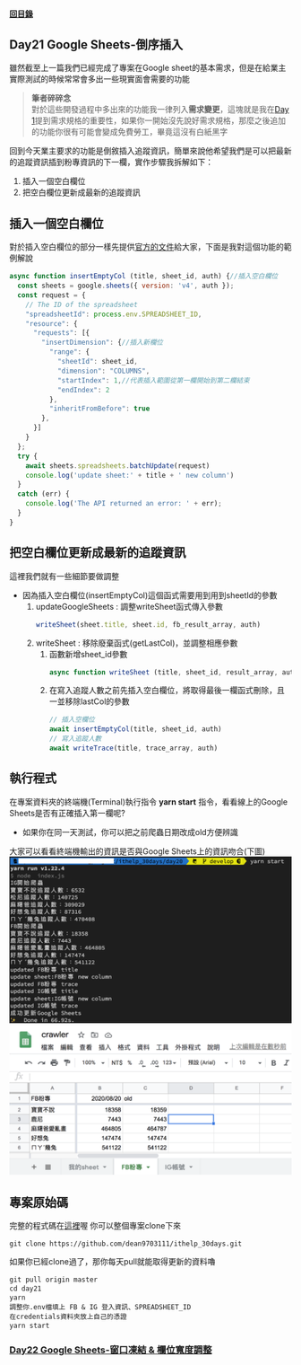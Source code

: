 #### [回目錄](../README.md)
## Day21 Google Sheets-倒序插入

雖然截至上一篇我們已經完成了專案在Google sheet的基本需求，但是在給業主實際測試的時候常常會多出一些現實面會需要的功能  

>**筆者碎碎念**  
對於這些開發過程中多出來的功能我一律列入**需求變更**，這塊就是我在[Day 1](/day1/README.md)提到需求規格的重要性，如果你一開始沒先說好需求規格，那麼之後追加的功能你很有可能會變成免費勞工，畢竟這沒有白紙黑字  

回到今天業主要求的功能是倒敘插入追蹤資訊，簡單來說他希望我們是可以把最新的追蹤資訊插到粉專資訊的下一欄，實作步驟我拆解如下：
1. 插入一個空白欄位
2. 把空白欄位更新成最新的追蹤資訊


插入一個空白欄位
----
對於插入空白欄位的部分一樣先提供[官方的文件](https://developers.google.com/sheets/api/reference/rest/v4/spreadsheets/request#insertdimensionrequest)給大家，下面是我對這個功能的範例解說  
```js
async function insertEmptyCol (title, sheet_id, auth) {//插入空白欄位
  const sheets = google.sheets({ version: 'v4', auth });
  const request = {
    // The ID of the spreadsheet
    "spreadsheetId": process.env.SPREADSHEET_ID,
    "resource": {
      "requests": [{
        "insertDimension": {//插入新欄位
          "range": {
            "sheetId": sheet_id,
            "dimension": "COLUMNS",
            "startIndex": 1,//代表插入範圍從第一欄開始到第二欄結束
            "endIndex": 2
          },
          "inheritFromBefore": true
        },
      }]
    }
  };
  try {
    await sheets.spreadsheets.batchUpdate(request)
    console.log('update sheet:' + title + ' new column')
  }
  catch (err) {
    console.log('The API returned an error: ' + err);
  }
}
```
把空白欄位更新成最新的追蹤資訊
------------------------
這裡我們就有一些細節要做調整
* 因為插入空白欄位(insertEmptyCol)這個函式需要用到用到sheetId的參數
    1. updateGoogleSheets : 調整writeSheet函式傳入參數
        ```js
        writeSheet(sheet.title, sheet.id, fb_result_array, auth)
        ```
    2. writeSheet : 移除廢棄函式(getLastCol)，並調整相應參數
        1. 函數新增sheet_id參數
            ```js
            async function writeSheet (title, sheet_id, result_array, auth)
            ```
        2. 在寫入追蹤人數之前先插入空白欄位，將取得最後一欄函式刪除，且一並移除lastCol的參數
            ```js
            // 插入空欄位
            await insertEmptyCol(title, sheet_id, auth)
            // 寫入追蹤人數
            await writeTrace(title, trace_array, auth)
            ```
執行程式
----
在專案資料夾的終端機(Terminal)執行指令 **yarn start** 指令，看看線上的Google Sheets是否有正確插入第一欄呢?  
  * 如果你在同一天測試，你可以把之前爬蟲日期改成old方便辨識
  
大家可以看看終端機輸出的資訊是否與Google Sheets上的資訊吻合(下圖)  
![image](./article_img/terminal.png)  
![image](./article_img/googlesheet.png)  

專案原始碼
----
完整的程式碼在[這裡](https://github.com/dean9703111/ithelp_30days/day21)喔
你可以整個專案clone下來  
```
git clone https://github.com/dean9703111/ithelp_30days.git
```
如果你已經clone過了，那你每天pull就能取得更新的資料嚕  
```
git pull origin master
cd day21
yarn
調整你.env檔填上 FB & IG 登入資訊、SPREADSHEET_ID
在credentials資料夾放上自己的憑證
yarn start
```
### [Day22 Google Sheets-窗口凍結 & 欄位寬度調整](/day22/README.md)